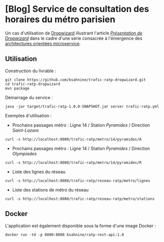 # [Blog] Service de consultation des horaires du métro parisien
Un cas d'utilisation de <a href="http://dropwizard.io/">Dropwizard</a> illustrant l'article <i><a href="http://blog.inovia-conseil.fr/?p=156">Présentation de Dropwizard</a></i> dans le cadre d'une série consacrée à l'émergence des <a href="http://blog.inovia-conseil.fr/?p=155">architectures orientées microservice</a>.

## Utilisation
Construction du livrable :
```
git clone https://github.com/ksahnine/trafic-ratp-dropwizard.git
cd trafic-ratp-dropwizard
mvn package
```
Démarrage du service :
```
java -jar target/trafic-ratp-1.0.0-SNAPSHOT.jar server trafic-ratp.yml
```
Exemples d'utilisation :
 - Prochains passages métro : Ligne 14 / Station <i>Pyramides</i> / Direction <i>Saint-Lazare</i>
```
curl -s http://localhost:8080/trafic-ratp/metro/14/pyramides/A
```
 - Prochains passages métro : Ligne 14 / Station <i>Pyramides</i> / Direction <i>Olympiades</i>
```
curl -s http://localhost:8080/trafic-ratp/metro/14/pyramides/R
```
 - Liste des lignes du réseau
```
curl -s http://localhost:8080/trafic-ratp/reseau-ratp/metro/lignes
```
 - Liste des stations de métro du réseau
```
curl -s http://localhost:8080/trafic-ratp/reseau-ratp/metro/stations
```
## Docker
L'application est également disponible sous la forme d'une image Docker :
```
docker run -td -p 8080:8080 ksahnine/ratp-rest-api:1.0
```
